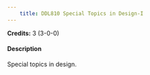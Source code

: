 ```yaml
---
    title: DDL810 Special Topics in Design-I
---
```

**Credits:** 3 (3-0-0)



#### Description 
Special topics in design.